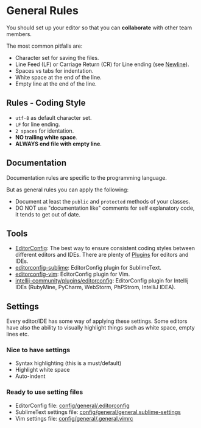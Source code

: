 # General Rules

You should set up your editor so that you can **collaborate** with other team members.

The most common pitfalls are:

* Character set for saving the files.
* Line Feed (LF) or Carriage Return (CR) for Line ending (see [Newline](http://en.wikipedia.org/wiki/Newline)).
* Spaces vs tabs for indentation.
* White space at the end of the line.
* Empty line at the end of the line.

## Rules - Coding Style

* <code>utf-8</code> as default character set.
* <code>LF</code> for line ending.
* <code>2 spaces</code> for identation.
* <strong>NO trailing white space</strong>.
* <strong>ALWAYS end file with empty line</strong>.

## Documentation

Documentation rules are specific to the programming language.

But as general rules you can apply the following:

* Document at least the <code>public</code> and <code>protected</code> methods of your classes.
* DO NOT use "documentation like" comments for self explanatory code, it tends to get out of date.


## Tools

* [EditorConfig](http://editorconfig.org/): The best way to ensure consistent coding styles between different editors and IDEs. There are plenty of [Plugins](http://editorconfig.org/#download) for editors and IDEs.
* [editorconfig-sublime](https://github.com/sindresorhus/editorconfig-sublime):  EditorConfig plugin for SublimeText.
* [editorconfig-vim](https://github.com/editorconfig/editorconfig-vim): EditorConfig plugin for Vim.
* [intellij-community/plugins/editorconfig](https://github.com/JetBrains/intellij-community/tree/master/plugins/editorconfig): EditorConfig plugin for Intellij IDEs (RubyMine, PyCharm, WebStorm, PhPStrom, IntelliJ IDEA).

## Settings

Every editor/IDE has some way of applying these settings. Some editors have also the ability to visually highlight things such as white space, empty lines etc.

### Nice to have settings

* Syntax highlighting (this is a must/default)
* Highlight white space
* Auto-indent

### Ready to use setting files

* EditorConfig file: [config/general/.editorconfig](../config/general/.editorconfig)
* SublimeText settings file: [config/general/general.sublime-settings](../config/general/general.sublime-settings)
* Vim settings file: [config/general/.general.vimrc](../config/general/.general.vimrc)
